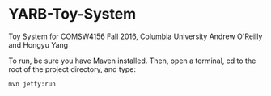 # YARB-Toy-System
Toy System for COMSW4156 Fall 2016, Columbia University
Andrew O'Reilly and Hongyu Yang

To run, be sure you have Maven installed.
Then, open a terminal, cd to the root of the project directory, and type:

```mvn jetty:run```
